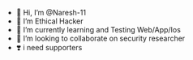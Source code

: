 - 👋 Hi, I’m @Naresh-11
- 👀 I’m Ethical Hacker
- 🌱 I’m currently learning and Testing Web/App/Ios 
- 💞️ I’m looking to collaborate on security researcher 
- ❣️ i need supporters 
<!---
Naresh-11/Naresh-11 is a ✨ special ✨ repository because its `README.md` (this file) appears on your GitHub profile.
You can click the Preview link to take a look at your changes.
--->
